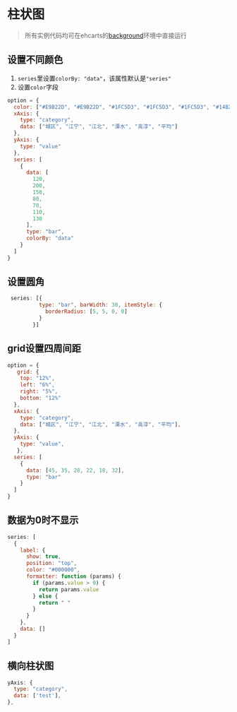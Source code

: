 # 柱状图

> 所有实例代码均可在ehcarts的[background](https://echarts.apache.org/examples/zh/editor.html)环境中直接运行

## 设置不同颜色

1. `series`里设置`colorBy: "data"`，该属性默认是`"series"`
2. 设置`color`字段

```js
option = {
  color: ["#E9B22D", "#E9B22D", "#1FC5D3", "#1FC5D3", "#1FC5D3", "#14B296"],
  xAxis: {
    type: "category",
    data: ["城区", "江宁", "江北", "溧水", "高淳", "平均"]
  },
  yAxis: {
    type: "value"
  },
  series: [
    {
      data: [
        120,
        200,
        150,
        80,
        70,
        110,
        130
      ],
      type: "bar",
      colorBy: "data"
    }
  ]
}
```

## 设置圆角

```js
 series: [{
          type: "bar", barWidth: 30, itemStyle: {
            borderRadius: [5, 5, 0, 0]
          }
        }]
```

## grid设置四周间距

```js
option = {
   grid: {
    top: "12%",
    left: "6%",
    right: "5%",
    bottom: "12%"
  },
  xAxis: {
    type: "category",
    data: ["城区", "江宁", "江北", "溧水", "高淳", "平均"],
  },
  yAxis: {
    type: "value",
   },
  series: [
    {
      data: [45, 35, 28, 22, 18, 32],
      type: "bar"
    }
  ]
}
```

## 数据为0时不显示

```js
series: [
  {
    label: {
      show: true,
      position: "top",
      color: "#000000",
      formatter: function (params) {
        if (params.value > 0) {
          return params.value
        } else {
          return " "
        }
      }
    },
    data: []
  }
]
```

## 横向柱状图

```js
yAxis: {
  type: "category",
  data: ['test'],
},
```

